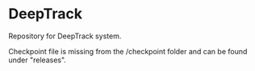 DeepTrack
=========

Repository for DeepTrack system.

Checkpoint file is missing from the /checkpoint folder and can be found under "releases".
